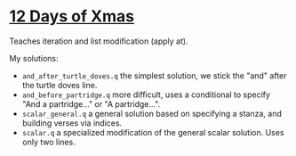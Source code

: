 # [12 Days of Xmas](https://code.kx.com/q/learn/pb/xmas-days/)
Teaches iteration and list modification (apply at).

My solutions:
- `and_after_turtle_doves.q` the simplest solution, we stick the "and" after the turtle doves line.
- `and_before_partridge.q` more difficult, uses a conditional to specify "And a partridge..." or "A partridge...".
- `scalar_general.q` a general solution based on specifying a stanza, and building verses via indices.
- `scalar.q` a specialized modification of the general scalar solution. Uses only two lines.
